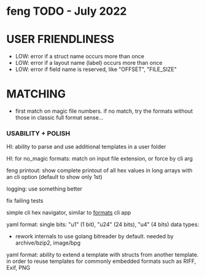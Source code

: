 # feng TODO - July 2022



# USER FRIENDLINESS
- LOW: error if a struct name occurs more than once
- LOW: error if a layout name (label) occurs more than once
- LOW: error if field name is reserved, like "OFFSET", "FILE_SIZE"




# MATCHING

- first match on magic file numbers. if no match, try the formats without those in classic full format sense...



### USABILITY + POLISH

HI: ability to parse and use additional templates in a user folder

HI: for no_magic formats: match on input file extension, or force by cli arg

feng printout: show complete printout of all hex values in long arrays with an cli option (default to show only 1st)

logging: use something better

fix failing tests

simple cli hex navigator, similar to [formats](https://github.com/martinlindhe/formats/tree/master/cmd/formats) cli app



yaml format: single bits: "u1" (1 bit), "u24" (24 bits), "u4" (4 bits) data types:
  - rework internals to use golang bitreader by default. needed by archive/bzip2, image/bpg

yaml format: ability to extend a template with structs from another template. in order to reuse templates for commonly embedded formats such as RIFF, Exif, PNG
